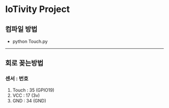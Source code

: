 # IoTivity Project


## 컴파일 방법
- python Touch.py
-------------------------------------
## 회로 꽂는방법
### 센서 : 번호
1. Touch : 35 (GPIO19)
2. VCC : 17 (3v)
3. GND : 34 (GND)

